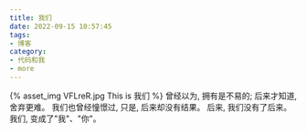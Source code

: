 ```yaml
---
title: 我们
date: 2022-09-15 10:57:45
tags:
- 博客
category:
- 代码和我
- more
---
```

{% asset_img VFLreR.jpg This is 我们 %}
曾经以为, 拥有是不易的;  后来才知道, 舍弃更难。  我们也曾经憧憬过,   只是, 后来却没有结果。  后来, 我们没有了后来。  我们, 变成了"我"、"你"。